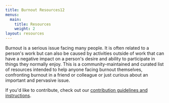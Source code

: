 ```yaml
---
title: Burnout Resources12
menus:
  main:
    title: Resources
    weight: 2
layout: resources
---
```

Burnout is a serious issue facing many people. It is often related to a person's work but can also be caused by activities outside of work that can have a negative impact on a person's desire and ability to participate in  things they normally enjoy. This is a community-maintained and curated list of resources intended to help anyone facing burnout themselves, confronting burnout in a friend or colleague or just curious about an important and pervasive issue.

If you'd like to contribute, check out our [contribution guidelines and instructions](/contribute/).
